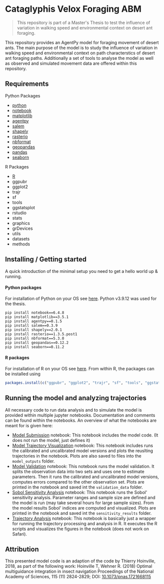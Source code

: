 # Cataglyphis Velox Foraging ABM
> This repository is part of a Master's Thesis to test the influence of variation in walking speed and environmental context on desert ant foraging.

This repository provides an AgentPy model for foraging movement of desert ants. The main purpose of the model is to study the influence of variation in walking speed and environmental context on path characterstics of desert ant foraging paths. Additionally a set of tools to analyse the model as well as observed and simulated movement data are offered within this repository.

Requirements
----
Python Packages
- [python](https://www.python.org/)
- [notebook](https://pypi.org/project/notebook/)
- [matplotlib](https://matplotlib.org/3.1.1/users/installing.html)
- [agentpy](https://agentpy.readthedocs.io/en/latest/)
- [salem](https://salem.readthedocs.io/en/stable/)
- [shapely](https://shapely.readthedocs.io/en/stable/installation.html)
- [rasterio](https://rasterio.readthedocs.io/en/stable/)
- [nbformat](https://pypi.org/project/nbformat/)
- [geopandas](https://geopandas.org/en/stable/)
- [pandas](https://pandas.pydata.org)
- [seaborn](https://seaborn.pydata.org)

R Packages
- [R](https://www.r-project.org)
- ggpubr
- ggplot2
- trajr
- sf
- tools
- ggstatsplot
- rstudio
- stats
- graphics
- grDevices
- utils
- datasets
- methods

## Installing / Getting started

A quick introduction of the minimal setup you need to get a hello world up &
running.

#### Python packages 
For installation of Python on your OS see [here](https://www.python.org/).
Python v3.9.12 was used for the thesis.

```shell
pip install notebook==6.4.8
pip install matplotlib==3.5.1
pip install agentpy==0.1.5
pip install salem==0.3.9
pip install shapely==2.0.1
pip install rasterio==1.3.5.post1
pip install nbformat==5.3.0
pip install geopandas==0.12.2
pip install seaborn==0.11.2
```

#### R packages
For installation of R on your OS see [here](https://cran.r-project.org).
From within R, the packages can be installed using 

```R 
packages.install(c("ggpubr", "ggplot2", "trajr", "sf", "tools", "ggstatsplot", "rstudio", "stats", "graphics", "grDevices", "utils", "datasets", "methods"))
```

## Running the model and analyzing trajectories

All necessary code to run data analysis and to simulate the model is provided within multiple jupyter notebooks. Documentation and comments can be found within the notebooks. An overview of what the notebooks are meant for is given here:

- [Model Submission](Model_Submission.ipynb) notebook: This notebook includes the model code. (It does not run the model, just defines it)
- [Model Trajectory Visualization](<Model Trajectory Visualization.ipynb>) notebook: This notebook includes runs the calibrated and uncalibrated model versions and plots the reuslting trajectories in the notebook. Plots are also saved to files into the `model_outputs` folder.
- [Model Validation](Model_Validation.ipynb) notebook: This notebook runs the model validation. It splits the observation data into two sets and uses one to estimate parameters. Then it runs the calibrated and uncalibrated model versions, computes errors compared to the other observation set. Plots are printed in the notebook and saved int the `validation_data` folder.
- [Sobol Sensitivity Analysis](Sobol_sensitivity_analysis.ipynb) notebook: This notebook runs the Sobol' sensitivity analysis. Parameter ranges and sample size are defined and the model is run (may take several hours for large sample sizes). From the model results Sobol' indices are computed and visualized. Plots are printed in the notebook and saved int the `sensitivity_results` folder.
- [Trajectory Analysis](trajectory_analysis.ipynb) notebook: This notebook is basically just a wrapper for running the trajectory processing and analysis in R. It executes the R scripts and visualizes the figures in the notebook (does not work on Safari). 


## Attribution
This presented model code is an adaption of the code by Thierry Hoinville, 2018, as part of the following work:
Hoinville T, Wehner R. (2018) Optimal multiguidance integration in insect navigation 
Proceedings of the National Academy of Sciences, 115 (11) 2824-2829; 
DOI: [10.1073/pnas.1721668115](https://doi.org/10.1073/pnas.1721668115)
